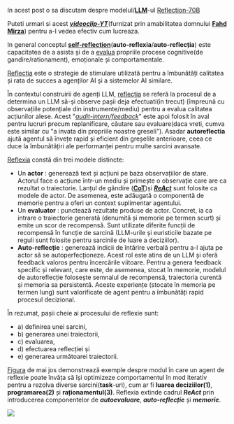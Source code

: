 In acest post o sa discutam despre modelul/[**LLM**](https://huggingface.co/mattshumer/Reflection-Llama-3.1-70B)-ul [Reflection-70B](https://www.unite.ai/ro/reflection-70b-llm-with-self-correcting-cognition-and-leading-performance/)

Puteti urmari si acest [***videoclip-YT***](https://www.youtube.com/watch?v=jZtR7SIEcZs)(furnizat prin amabilitatea domnului [**Fahd Mirza**](https://blog.langchain.dev/reflection-agents/)) pentru a-l vedea efectiv cum lucreaza.

In general conceptul [**self-reflection**](https://en.wikipedia.org/wiki/Self-reflection)(**auto-reflexia**/**auto-reflecția**) este capacitatea de a asista și de a [evalua](https://dev.to/lgrammel/tutorial-create-an-ai-agent-that-reads-wikipedia-for-you-31cm) propriile procese cognitive(de gandire/rationament), emoționale și comportamentale. 

[Reflecția](https://langchain-ai.github.io/langgraphjs/tutorials/reflection/reflection/) este o strategie de stimulare utilizată pentru a îmbunătăți calitatea și rata de succes a agenților AI și a sistemelor AI similare.

În contextul construirii de agenți LLM, [reflecția](https://promptengineering.org/reflexion-an-iterative-approach-to-llm-problem-solving/) se referă la procesul de a determina un LLM să-și observe pașii deja efectuati(in trecut) (împreună cu observațiile potențiale din instrumente/mediu) pentru a evalua calitatea acțiunilor alese. Acest "[*audit-intern/feedback*](https://www.promptingguide.ai/techniques/reflexion)" este apoi folosit în aval pentru lucruri precum replanificare, căutare sau evaluare(daca vreti, cumva este similar cu "a invata din propriile noastre greseli"). Asadar **autoreflectia** ajută agentul să învețe rapid și eficient din greșelile anterioare, ceea ce duce la îmbunătățiri ale performanței pentru multe sarcini avansate.

[Reflexia](https://www.promptingguide.ai/techniques/reflexion) constă din trei modele distincte:

 - Un **actor** : generează text și acțiuni pe baza observațiilor de stare.
                  Actorul face o acțiune într-un mediu și primește o observație care are ca rezultat o traiectorie.
                  Lanțul de gândire ([**CoT**](https://www.promptingguide.ai/techniques/cot))și [***ReAct***](https://www.promptingguide.ai/techniques/react) sunt folosite ca modele de actor.
                  De asemenea, este adăugată o componentă de memorie pentru a oferi un context suplimentar agentului.
 - Un **evaluator** : punctează rezultate produse de actor.
                      Concret, ia ca intrare o traiectorie generată (denumită și memorie pe termen scurt) și emite un scor de recompensă.
                      Sunt utilizate diferite funcții de recompensă în funcție de sarcină (LLM-urile și euristicile bazate pe reguli sunt folosite pentru sarcinile de luare a deciziilor).
 - **Auto-reflecție** : generează indicii de întărire verbală pentru a-l ajuta pe actor să se autoperfecționeze.
                        Acest rol este atins de un LLM și oferă feedback valoros pentru încercările viitoare.
                        Pentru a genera feedback specific și relevant, care este, de asemenea, stocat în memorie,
                        modelul de autoreflecție folosește semnalul de recompensă, traiectoria curentă și memoria sa persistentă.
                        Aceste experiențe (stocate în memoria pe termen lung) sunt valorificate de agent pentru a îmbunătăți rapid procesul decizional.

În rezumat, pașii cheie ai procesului de reflexie sunt:

 - a) definirea unei sarcini,
 - b) generarea unei traiectorii,
 - c) evaluarea,
 - d) efectuarea reflecției și
 - e) generarea următoarei traiectorii.

[Figura](https://www.promptingguide.ai/_next/image?url=%2F_next%2Fstatic%2Fmedia%2Freflexion-examples.7558c279.png&w=1920&q=75) de mai jos demonstrează exemple despre modul în care un agent de reflexie poate învăța să își optimizeze comportamentul în mod iterativ pentru a rezolva diverse sarcini(**task**-uri), cum ar fi **luarea deciziilor(1)**, **programarea(2)** și **raționamentul(3)**. Reflexia extinde cadrul ***ReAct*** prin introducerea componentelor de ***autoevaluare***, ***auto-reflecție*** și ***memorie***.

[<img src="https://www.promptingguide.ai/_next/image?url=%2F_next%2Fstatic%2Fmedia%2Freflexion-examples.7558c279.png&w=1920&q=75">]([https://link-to-your-URL/](https://www.promptingguide.ai/techniques/reflexion))

